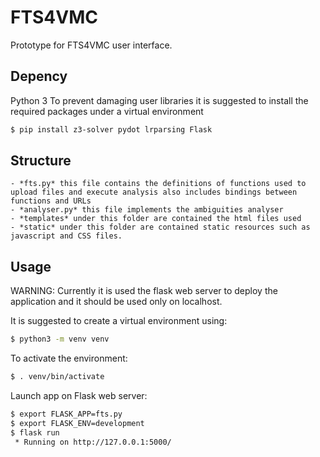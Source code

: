 # FTS4VMC

Prototype for FTS4VMC user interface.

## Depency
Python 3
To prevent damaging user libraries it is suggested to install the required packages under a virtual environment

```bash
$ pip install z3-solver pydot lrparsing Flask
```

## Structure

    - *fts.py* this file contains the definitions of functions used to upload files and execute analysis also includes bindings between functions and URLs
    - *analyser.py* this file implements the ambiguities analyser
    - *templates* under this folder are contained the html files used
    - *static* under this folder are contained static resources such as javascript and CSS files.

## Usage

WARNING: Currently it is used the flask web server to deploy the application and it should be used only on localhost.

It is suggested to create a virtual environment using:
```bash
$ python3 -m venv venv
```

To activate the environment:
```bash
$ . venv/bin/activate
```

Launch app on Flask web server:
```bash
$ export FLASK_APP=fts.py
$ export FLASK_ENV=development
$ flask run
 * Running on http://127.0.0.1:5000/
```
